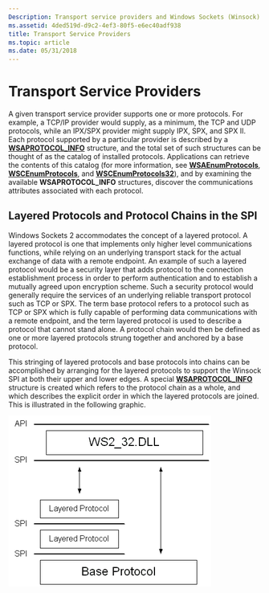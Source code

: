 ```yaml
---
Description: Transport service providers and Windows Sockets (Winsock).
ms.assetid: 4ded519d-d9c2-4ef3-80f5-e6ec40adf938
title: Transport Service Providers
ms.topic: article
ms.date: 05/31/2018
---
```


# Transport Service Providers

A given transport service provider supports one or more protocols. For example, a TCP/IP provider would supply, as a minimum, the TCP and UDP protocols, while an IPX/SPX provider might supply IPX, SPX, and SPX II. Each protocol supported by a particular provider is described by a [**WSAPROTOCOL\_INFO**](https://msdn.microsoft.com/en-us/library/ms741675(v=VS.85).aspx) structure, and the total set of such structures can be thought of as the catalog of installed protocols. Applications can retrieve the contents of this catalog (for more information, see [**WSAEnumProtocols**](/windows/desktop/api/Winsock2/nf-winsock2-wsaenumprotocolsa), [**WSCEnumProtocols**](/windows/desktop/api/Ws2spi/nf-ws2spi-wscenumprotocols), and [**WSCEnumProtocols32**](/windows/desktop/api/Ws2spi/nf-ws2spi-wscenumprotocols32)), and by examining the available **WSAPROTOCOL\_INFO** structures, discover the communications attributes associated with each protocol.

## Layered Protocols and Protocol Chains in the SPI

Windows Sockets 2 accommodates the concept of a layered protocol. A layered protocol is one that implements only higher level communications functions, while relying on an underlying transport stack for the actual exchange of data with a remote endpoint. An example of such a layered protocol would be a security layer that adds protocol to the connection establishment process in order to perform authentication and to establish a mutually agreed upon encryption scheme. Such a security protocol would generally require the services of an underlying reliable transport protocol such as TCP or SPX. The term base protocol refers to a protocol such as TCP or SPX which is fully capable of performing data communications with a remote endpoint, and the term layered protocol is used to describe a protocol that cannot stand alone. A protocol chain would then be defined as one or more layered protocols strung together and anchored by a base protocol.

This stringing of layered protocols and base protocols into chains can be accomplished by arranging for the layered protocols to support the Winsock SPI at both their upper and lower edges. A special [**WSAPROTOCOL\_INFO**](https://msdn.microsoft.com/en-us/library/ms741675(v=VS.85).aspx) structure is created which refers to the protocol chain as a whole, and which describes the explicit order in which the layered protocols are joined. This is illustrated in the following graphic.

![protocol chain](images/ovrvw2-3.png)

 

 



